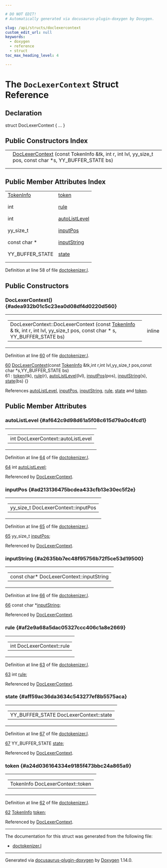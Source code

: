 ```yaml
---

# DO NOT EDIT!
# Automatically generated via docusaurus-plugin-doxygen by Doxygen.

slug: /api/structs/doclexercontext
custom_edit_url: null
keywords:
  - doxygen
  - reference
  - struct
toc_max_heading_level: 4

---
```


<div class="doxyPage">

# The `DocLexerContext` Struct Reference



## Declaration

<div class="doxyDeclaration">
struct DocLexerContext { ... }
</div>

## Public Constructors Index

<table class="doxyMembersIndex">

<tr class="doxyMemberIndexItem">
<td class="doxyMemberIndexItemType" align="left" valign="top"></td>
<td class="doxyMemberIndexItemName" align="left" valign="top"><a href="#adea932b01c5c23ea0d08df4d0220d560">DocLexerContext</a> (const TokenInfo &amp;tk, int r, int lvl, yy_size_t pos, const char *s, YY_BUFFER_STATE bs)</td>
</tr>
<tr class="doxyMemberIndexDescription">
<td class="doxyMemberIndexDescriptionLeft"></td>
<td class="doxyMemberIndexDescriptionRight">
</td>
</tr>
<tr class="doxyMemberIndexSeparator">
<td class="doxyMemberIndexSeparator" colspan="2"></td>
</tr>

</table>

## Public Member Attributes Index

<table class="doxyMembersIndex">

<tr class="doxyMemberIndexItem">
<td class="doxyMemberIndexItemType" align="left" valign="top"><a href="/web-doxygen/docs/api/structs/tokeninfo">TokenInfo</a></td>
<td class="doxyMemberIndexItemName" align="left" valign="top"><a href="#a24d036164334e9185f473bbc24a865a9">token</a></td>
</tr>
<tr class="doxyMemberIndexDescription">
<td class="doxyMemberIndexDescriptionLeft"></td>
<td class="doxyMemberIndexDescriptionRight">
</td>
</tr>
<tr class="doxyMemberIndexSeparator">
<td class="doxyMemberIndexSeparator" colspan="2"></td>
</tr>

<tr class="doxyMemberIndexItem">
<td class="doxyMemberIndexItemType" align="left" valign="top">int</td>
<td class="doxyMemberIndexItemName" align="left" valign="top"><a href="#af2e9a68a5dac05327ccc406c1a8e2669">rule</a></td>
</tr>
<tr class="doxyMemberIndexDescription">
<td class="doxyMemberIndexDescriptionLeft"></td>
<td class="doxyMemberIndexDescriptionRight">
</td>
</tr>
<tr class="doxyMemberIndexSeparator">
<td class="doxyMemberIndexSeparator" colspan="2"></td>
</tr>

<tr class="doxyMemberIndexItem">
<td class="doxyMemberIndexItemType" align="left" valign="top">int</td>
<td class="doxyMemberIndexItemName" align="left" valign="top"><a href="#af642c9d98d61a5f08c615d79a0c4fcd1">autoListLevel</a></td>
</tr>
<tr class="doxyMemberIndexDescription">
<td class="doxyMemberIndexDescriptionLeft"></td>
<td class="doxyMemberIndexDescriptionRight">
</td>
</tr>
<tr class="doxyMemberIndexSeparator">
<td class="doxyMemberIndexSeparator" colspan="2"></td>
</tr>

<tr class="doxyMemberIndexItem">
<td class="doxyMemberIndexItemType" align="left" valign="top">yy_size_t</td>
<td class="doxyMemberIndexItemName" align="left" valign="top"><a href="#ad213136475bcdea433cfb13e30ec5f2e">inputPos</a></td>
</tr>
<tr class="doxyMemberIndexDescription">
<td class="doxyMemberIndexDescriptionLeft"></td>
<td class="doxyMemberIndexDescriptionRight">
</td>
</tr>
<tr class="doxyMemberIndexSeparator">
<td class="doxyMemberIndexSeparator" colspan="2"></td>
</tr>

<tr class="doxyMemberIndexItem">
<td class="doxyMemberIndexItemType" align="left" valign="top">const char *</td>
<td class="doxyMemberIndexItemName" align="left" valign="top"><a href="#a2635bb7ec48f95756b72f5ce53d19500">inputString</a></td>
</tr>
<tr class="doxyMemberIndexDescription">
<td class="doxyMemberIndexDescriptionLeft"></td>
<td class="doxyMemberIndexDescriptionRight">
</td>
</tr>
<tr class="doxyMemberIndexSeparator">
<td class="doxyMemberIndexSeparator" colspan="2"></td>
</tr>

<tr class="doxyMemberIndexItem">
<td class="doxyMemberIndexItemType" align="left" valign="top">YY_BUFFER_STATE</td>
<td class="doxyMemberIndexItemName" align="left" valign="top"><a href="#aff59ac36da3634c543277ef8b5575aca">state</a></td>
</tr>
<tr class="doxyMemberIndexDescription">
<td class="doxyMemberIndexDescriptionLeft"></td>
<td class="doxyMemberIndexDescriptionRight">
</td>
</tr>
<tr class="doxyMemberIndexSeparator">
<td class="doxyMemberIndexSeparator" colspan="2"></td>
</tr>

</table>


<p>Definition at line 58 of file <a href="/web-doxygen/docs/api/files/src/doctokenizer-l">doctokenizer.l</a>.</p>

<div class="doxySectionDef">

## Public Constructors

### DocLexerContext() {#adea932b01c5c23ea0d08df4d0220d560}

<div class="doxyMemberItem">
<div class="doxyMemberProto">
<table class="doxyMemberLabels">
<tr class="doxyMemberLabels">
<td class="doxyMemberLabelsLeft">
<table class="doxyMemberName">
<tr>
<td class="doxyMemberName">DocLexerContext::DocLexerContext (const <a href="/web-doxygen/docs/api/structs/tokeninfo">TokenInfo</a> &amp; tk, int r, int lvl, yy_size_t pos, const char * s, YY_BUFFER_STATE bs)</td>
</tr>
</table>
</td>
<td class="doxyMemberLabelsRight">
<span class="doxyMemberLabels">
<span class="doxyMemberLabel inline">inline</span>
</span>
</td>
</tr>
</table>
</div>
<div class="doxyMemberDoc">


<p>Definition at line <a href="/web-doxygen/docs/api/files/src/doctokenizer-l/#l00060">60</a> of file <a href="/web-doxygen/docs/api/files/src/doctokenizer-l">doctokenizer.l</a>.</p>

<div class="doxyProgramListing">

<div class="doxyCodeLine"><span class="doxyLineNumber"><a href="#adea932b01c5c23ea0d08df4d0220d560">60</a></span><span class="doxyLineContent"><span class="doxyHighlight">  <a href="#adea932b01c5c23ea0d08df4d0220d560">DocLexerContext</a>(</span><span class="doxyHighlightKeyword">const</span><span class="doxyHighlight"> <a href="/web-doxygen/docs/api/structs/tokeninfo">TokenInfo</a> &amp;tk,</span><span class="doxyHighlightKeywordType">int</span><span class="doxyHighlight"> r,</span><span class="doxyHighlightKeywordType">int</span><span class="doxyHighlight"> lvl,yy_size_t pos,</span><span class="doxyHighlightKeyword">const</span><span class="doxyHighlight"> </span><span class="doxyHighlightKeywordType">char</span><span class="doxyHighlight"> *s,YY_BUFFER_STATE bs)</span></span></div>
<div class="doxyCodeLine"><span class="doxyLineNumber">61</span><span class="doxyLineContent"><span class="doxyHighlight">    : <a href="#a24d036164334e9185f473bbc24a865a9">token</a>(tk), <a href="#af2e9a68a5dac05327ccc406c1a8e2669">rule</a>(r), <a href="#af642c9d98d61a5f08c615d79a0c4fcd1">autoListLevel</a>(lvl), <a href="#ad213136475bcdea433cfb13e30ec5f2e">inputPos</a>(pos), <a href="#a2635bb7ec48f95756b72f5ce53d19500">inputString</a>(s), <a href="#aff59ac36da3634c543277ef8b5575aca">state</a>(bs) {}</span></span></div>

</div>


References <a href="#af642c9d98d61a5f08c615d79a0c4fcd1">autoListLevel</a>, <a href="#ad213136475bcdea433cfb13e30ec5f2e">inputPos</a>, <a href="#a2635bb7ec48f95756b72f5ce53d19500">inputString</a>, <a href="#af2e9a68a5dac05327ccc406c1a8e2669">rule</a>, <a href="#aff59ac36da3634c543277ef8b5575aca">state</a> and <a href="#a24d036164334e9185f473bbc24a865a9">token</a>.
</div>
</div>

</div>

<div class="doxySectionDef">

## Public Member Attributes

### autoListLevel {#af642c9d98d61a5f08c615d79a0c4fcd1}

<div class="doxyMemberItem">
<div class="doxyMemberProto">
<table class="doxyMemberLabels">
<tr class="doxyMemberLabels">
<td class="doxyMemberLabelsLeft">
<table class="doxyMemberName">
<tr>
<td class="doxyMemberName">int DocLexerContext::autoListLevel</td>
</tr>
</table>
</td>
</tr>
</table>
</div>
<div class="doxyMemberDoc">


<p>Definition at line <a href="/web-doxygen/docs/api/files/src/doctokenizer-l/#l00064">64</a> of file <a href="/web-doxygen/docs/api/files/src/doctokenizer-l">doctokenizer.l</a>.</p>

<div class="doxyProgramListing">

<div class="doxyCodeLine"><span class="doxyLineNumber"><a href="#af642c9d98d61a5f08c615d79a0c4fcd1">64</a></span><span class="doxyLineContent"><span class="doxyHighlight">  </span><span class="doxyHighlightKeywordType">int</span><span class="doxyHighlight"> <a href="#af642c9d98d61a5f08c615d79a0c4fcd1">autoListLevel</a>;</span></span></div>

</div>


Referenced by <a href="#adea932b01c5c23ea0d08df4d0220d560">DocLexerContext</a>.
</div>
</div>

### inputPos {#ad213136475bcdea433cfb13e30ec5f2e}

<div class="doxyMemberItem">
<div class="doxyMemberProto">
<table class="doxyMemberLabels">
<tr class="doxyMemberLabels">
<td class="doxyMemberLabelsLeft">
<table class="doxyMemberName">
<tr>
<td class="doxyMemberName">yy_size_t DocLexerContext::inputPos</td>
</tr>
</table>
</td>
</tr>
</table>
</div>
<div class="doxyMemberDoc">


<p>Definition at line <a href="/web-doxygen/docs/api/files/src/doctokenizer-l/#l00065">65</a> of file <a href="/web-doxygen/docs/api/files/src/doctokenizer-l">doctokenizer.l</a>.</p>

<div class="doxyProgramListing">

<div class="doxyCodeLine"><span class="doxyLineNumber"><a href="#ad213136475bcdea433cfb13e30ec5f2e">65</a></span><span class="doxyLineContent"><span class="doxyHighlight">  yy_size_t <a href="#ad213136475bcdea433cfb13e30ec5f2e">inputPos</a>;</span></span></div>

</div>


Referenced by <a href="#adea932b01c5c23ea0d08df4d0220d560">DocLexerContext</a>.
</div>
</div>

### inputString {#a2635bb7ec48f95756b72f5ce53d19500}

<div class="doxyMemberItem">
<div class="doxyMemberProto">
<table class="doxyMemberLabels">
<tr class="doxyMemberLabels">
<td class="doxyMemberLabelsLeft">
<table class="doxyMemberName">
<tr>
<td class="doxyMemberName">const char* DocLexerContext::inputString</td>
</tr>
</table>
</td>
</tr>
</table>
</div>
<div class="doxyMemberDoc">


<p>Definition at line <a href="/web-doxygen/docs/api/files/src/doctokenizer-l/#l00066">66</a> of file <a href="/web-doxygen/docs/api/files/src/doctokenizer-l">doctokenizer.l</a>.</p>

<div class="doxyProgramListing">

<div class="doxyCodeLine"><span class="doxyLineNumber"><a href="#a2635bb7ec48f95756b72f5ce53d19500">66</a></span><span class="doxyLineContent"><span class="doxyHighlight">  </span><span class="doxyHighlightKeyword">const</span><span class="doxyHighlight"> </span><span class="doxyHighlightKeywordType">char</span><span class="doxyHighlight"> *<a href="#a2635bb7ec48f95756b72f5ce53d19500">inputString</a>;</span></span></div>

</div>


Referenced by <a href="#adea932b01c5c23ea0d08df4d0220d560">DocLexerContext</a>.
</div>
</div>

### rule {#af2e9a68a5dac05327ccc406c1a8e2669}

<div class="doxyMemberItem">
<div class="doxyMemberProto">
<table class="doxyMemberLabels">
<tr class="doxyMemberLabels">
<td class="doxyMemberLabelsLeft">
<table class="doxyMemberName">
<tr>
<td class="doxyMemberName">int DocLexerContext::rule</td>
</tr>
</table>
</td>
</tr>
</table>
</div>
<div class="doxyMemberDoc">


<p>Definition at line <a href="/web-doxygen/docs/api/files/src/doctokenizer-l/#l00063">63</a> of file <a href="/web-doxygen/docs/api/files/src/doctokenizer-l">doctokenizer.l</a>.</p>

<div class="doxyProgramListing">

<div class="doxyCodeLine"><span class="doxyLineNumber"><a href="#af2e9a68a5dac05327ccc406c1a8e2669">63</a></span><span class="doxyLineContent"><span class="doxyHighlight">  </span><span class="doxyHighlightKeywordType">int</span><span class="doxyHighlight"> <a href="#af2e9a68a5dac05327ccc406c1a8e2669">rule</a>;</span></span></div>

</div>


Referenced by <a href="#adea932b01c5c23ea0d08df4d0220d560">DocLexerContext</a>.
</div>
</div>

### state {#aff59ac36da3634c543277ef8b5575aca}

<div class="doxyMemberItem">
<div class="doxyMemberProto">
<table class="doxyMemberLabels">
<tr class="doxyMemberLabels">
<td class="doxyMemberLabelsLeft">
<table class="doxyMemberName">
<tr>
<td class="doxyMemberName">YY_BUFFER_STATE DocLexerContext::state</td>
</tr>
</table>
</td>
</tr>
</table>
</div>
<div class="doxyMemberDoc">


<p>Definition at line <a href="/web-doxygen/docs/api/files/src/doctokenizer-l/#l00067">67</a> of file <a href="/web-doxygen/docs/api/files/src/doctokenizer-l">doctokenizer.l</a>.</p>

<div class="doxyProgramListing">

<div class="doxyCodeLine"><span class="doxyLineNumber"><a href="#aff59ac36da3634c543277ef8b5575aca">67</a></span><span class="doxyLineContent"><span class="doxyHighlight">  YY_BUFFER_STATE <a href="#aff59ac36da3634c543277ef8b5575aca">state</a>;</span></span></div>

</div>


Referenced by <a href="#adea932b01c5c23ea0d08df4d0220d560">DocLexerContext</a>.
</div>
</div>

### token {#a24d036164334e9185f473bbc24a865a9}

<div class="doxyMemberItem">
<div class="doxyMemberProto">
<table class="doxyMemberLabels">
<tr class="doxyMemberLabels">
<td class="doxyMemberLabelsLeft">
<table class="doxyMemberName">
<tr>
<td class="doxyMemberName">TokenInfo DocLexerContext::token</td>
</tr>
</table>
</td>
</tr>
</table>
</div>
<div class="doxyMemberDoc">


<p>Definition at line <a href="/web-doxygen/docs/api/files/src/doctokenizer-l/#l00062">62</a> of file <a href="/web-doxygen/docs/api/files/src/doctokenizer-l">doctokenizer.l</a>.</p>

<div class="doxyProgramListing">

<div class="doxyCodeLine"><span class="doxyLineNumber"><a href="#a24d036164334e9185f473bbc24a865a9">62</a></span><span class="doxyLineContent"><span class="doxyHighlight">  <a href="/web-doxygen/docs/api/structs/tokeninfo">TokenInfo</a> <a href="#a24d036164334e9185f473bbc24a865a9">token</a>;</span></span></div>

</div>


Referenced by <a href="#adea932b01c5c23ea0d08df4d0220d560">DocLexerContext</a>.
</div>
</div>

</div>

<hr/>

<p>The documentation for this struct was generated from the following file:</p>

<ul>
<li><a href="/web-doxygen/docs/api/files/src/doctokenizer-l">doctokenizer.l</a></li>
</ul>

<hr/>

<p class="doxyGeneratedBy">Generated via <a href="https://github.com/xpack/docusaurus-plugin-doxygen">docusaurus-plugin-doxygen</a> by <a href="https://www.doxygen.nl">Doxygen</a> 1.14.0.</p>

</div>
